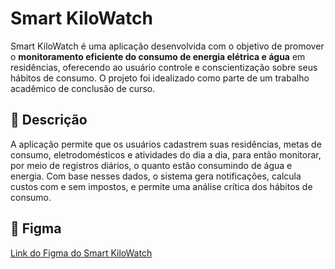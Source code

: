 # Smart KiloWatch

Smart KiloWatch é uma aplicação desenvolvida com o objetivo de promover o **monitoramento eficiente do consumo de energia elétrica e água** em residências, oferecendo ao usuário controle e conscientização sobre seus hábitos de consumo. O projeto foi idealizado como parte de um trabalho acadêmico de conclusão de curso.

## 📘 Descrição

A aplicação permite que os usuários cadastrem suas residências, metas de consumo, eletrodomésticos e atividades do dia a dia, para então monitorar, por meio de registros diários, o quanto estão consumindo de água e energia. Com base nesses dados, o sistema gera notificações, calcula custos com e sem impostos, e permite uma análise crítica dos hábitos de consumo.

## 📝 Figma

[Link do Figma do Smart KiloWatch](https://www.google.com)

